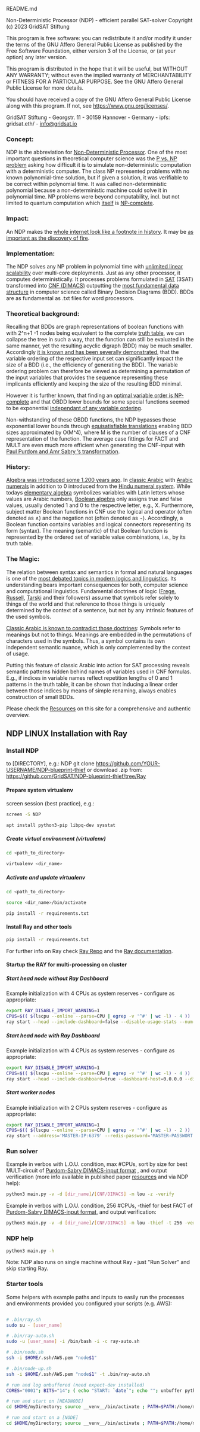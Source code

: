 README.md

Non-Deterministic Processor (NDP) - efficient parallel SAT-solver
Copyright (c) 2023 GridSAT Stiftung

This program is free software: you can redistribute it and/or modify
it under the terms of the GNU Affero General Public License as published by
the Free Software Foundation, either version 3 of the License, or
(at your option) any later version.

This program is distributed in the hope that it will be useful,
but WITHOUT ANY WARRANTY; without even the implied warranty of
MERCHANTABILITY or FITNESS FOR A PARTICULAR PURPOSE.  See the
GNU Affero General Public License for more details.

You should have received a copy of the GNU Affero General Public License
along with this program.  If not, see <https://www.gnu.org/licenses/>.

GridSAT Stiftung - Georgstr. 11 - 30159 Hannover - Germany - ipfs: gridsat.eth/ - info@gridsat.io



### Concept:

NDP is the abbreviation for [Non-Deterministic Processor](https://en.wikipedia.org/wiki/Nondeterministic_Turing_machine).
One of the most important questions in theoretical computer science was the [P vs. NP problem](https://en.wikipedia.org/wiki/P_vs._NP_problem) asking how difficult it is to simulate non-deterministic computation with a deterministic computer.
The class NP represented problems with no known polynomial-time solution, but if given a solution, it was verifiable to be correct within polynomial time.
It was called non-deterministic polynomial because a non-deterministic machine could solve it in polynomial time.
NP problems were beyond computability, incl. but not limited to quantum computation which [itself](https://www.nature.com/articles/s41534-017-0035-1.pdf) is [NP-complete](https://iopscience.iop.org/article/10.1088/1367-2630/16/3/033027/pdf).


### Impact:

An NDP makes the [whole internet look like a footnote in history](https://www.researchgate.net/publication/220423686_The_Status_of_the_P_versus_NP_problem).
It may be [as important as the discovery of fire](https://youtu.be/kiL-xAGQ8yQ).


### Implementation:

The NDP solves any NP problem in polynomial time with [unlimited linear scalability](https://youtu.be/ldbW_PuYd6w) over multi-core deployments.
Just as any other processor, it computes deterministically.
It processes problems formulated in [SAT](https://en.wikipedia.org/wiki/Boolean_satisfiability_problem) (3SAT) transformed into [CNF (DIMACS)](https://jix.github.io/varisat/manual/0.2.0/formats/dimacs.html) outputting the [most fundamental data structure](https://youtu.be/SQE21efsf7Y) in computer science called Binary Decision Diagrams (BDD).
BDDs are as fundamental as .txt files for word processors.


### Theoretical background:

Recalling that BDDs are graph representations of boolean functions with with 2^n+1 -1 nodes being equivalent to the complete [truth table](https://en.wikipedia.org/wiki/Truth_table), we can collapse the tree in such a way, that the function can still be evaluated in the same manner, yet the resulting acyclic digraph (BDD) may be much smaller.
Accordingly [it is known and has been severally demonstrated](http://alumni.cs.ucr.edu/~skulhari/StaticHeuristics.pdf), that the variable ordering of the respective input set can significantly impact the size of a BDD (i.e., the efficiency of generating the BDD). 
The variable ordering problem can therefore be viewed as determining a permutation of the input variables that provides the sequence representing these implicants efficiently and keeping the size of the resulting BDD minimal.

However it is further known, that finding an [optimal variable order is NP-complete](https://ieeexplore.ieee.org/document/537122) and that OBDD lower bounds for some special functions seemed to be exponential [independant of any variable ordering](https://www.researchgate.net/publication/3042737_On_the_complexity_of_VLSI_implementations_and_graph_representationsof_Boolean_functions_with_application_to_integer_multiplication).

Non-withstanding of these OBDD functions, the NDP bypasses those exponential lower bounds through [equisatisfiable translations](https://en.wikipedia.org/wiki/Equisatisfiability) enabling BDD sizes approximated by O(M^4), where M is the number of clauses of a CNF representation of the function. The average case fittings for FACT and MULT are even much more efficient when generating the CNF-input with [Paul Purdom and Amr Sabry ’s transformation](https://cgi.luddy.indiana.edu/~sabry/cnf.html). 


### History:

[Algebra was introduced some 1,200 years ago](https://en.wikipedia.org/wiki/Muhammad_ibn_Musa_al-Khwarizmi#Algebra). In [classic Arabic](https://www.ted.com/talks/terry_moore_why_is_x_the_unknown?utm_campaign=tedspread&utm_medium=referral&utm_source=tedcomshare) with [Arabic numerals](https://en.wikipedia.org/wiki/Arabic_numerals) in addition to 0 introduced from the [Hindu numeral system](https://en.wikipedia.org/wiki/Hindu–Arabic_numeral_system).
While todays [elementary algebra](https://en.wikipedia.org/wiki/Elementary_algebra) symbolizes variables with Latin letters whose values are Arabic numbers, [Boolean algebra](https://en.wikipedia.org/wiki/Boolean_algebra) only assigns true and false values, usually denoted 1 and 0 to the respective letter, e.g., X. Furthermore, subject matter Boolean functions in CNF use the logical and operator (often denoted as ∧) and the negation not (often denoted as ¬).
Accordingly, a Boolean function contains variables and logical connectors representing its form (syntax). The meaning (semantic) of that Boolean function is represented by the ordered set of variable value combinations, i.e., by its truth table.


### The Magic:

The relation between syntax and semantics in formal and natural languages is one of the [most debated topics in modern logics and linguistics](https://plato.stanford.edu/entries/linguistics/). Its understanding bears important consequences for both, computer science and computational linguistics.
Fundamental doctrines of logic ([Frege](https://en.wikipedia.org/wiki/Gottlob_Frege), [Russell](https://en.wikipedia.org/wiki/Bertrand_Russell), [Tarski](https://en.wikipedia.org/wiki/Alfred_Tarski) and their followers) assume that symbols refer solely to things of the world and that reference to those things is uniquely determined by the context of a sentence, but not by any intrinsic features of the used symbols.

[Classic Arabic is known to contradict those doctrines](https://oxfordre.com/literature/display/10.1093/acrefore/9780190201098.001.0001/acrefore-9780190201098-e-989?rskey=XbsfVv&result=1): Symbols refer to meanings but not to things. Meanings are embedded in the permutations of characters used in the symbols. Thus, a symbol contains its own independent semantic nuance, which is only complemented by the context of usage. 

Putting this feature of classic Arabic into action for SAT processing reveals semantic patterns hidden behind names of variables used in CNF formulas. E.g., if indices in variable names reflect repetition lengths of 0 and 1 patterns in the truth table, it can be shown that inducing a linear order between those indices by means of simple renaming, always enables construction of small BDDs.

Please check the [Resources](https://gridsat.eth.link/resources.html) on this site for a comprehensive and authentic overview.




## NDP LINUX Installation with Ray


### Install NDP


to [DIRECTORY], e.g.: NDP
git clone https://github.com/YOUR-USERNAME/NDP-blueprint-thief or download .zip from: https://github.com/GridSAT/NDP-blueprint-thief/tree/Ray

#### Prepare system virtualenv

screen session (best practice), e.g.:
```bash
screen -S NDP
```

```bash
apt install python3-pip libpq-dev sysstat
```

##### Create virtual environment (virtualenv)

```bash
cd <path_to_directory>

virtualenv <dir_name>
```

##### Activate and update virtualenv

```bash
cd <path_to_directory>

source <dir_name>/bin/activate

pip install -r requirements.txt
```

#### Install Ray and other tools

```bash
pip install -r requirements.txt
```

For further info on Ray check [Ray Repo](https://github.com/ray-project/ray) and the [Ray documentation](https://docs.ray.io).



#### Startup the RAY for multi-processing on cluster


##### Start head node without Ray Dashboard

Example initialization with 4 CPUs as system reserves - configure as appropriate:
```bash
export RAY_DISABLE_IMPORT_WARNING=1
CPUS=$(( $(lscpu --online --parse=CPU | egrep -v '^#' | wc -l) - 4 ))
ray start --head --include-dashboard=false --disable-usage-stats --num-gpus=0 --num-cpus=$CPUS
```

##### Start head node with Ray Dashboard

Example initialization with 4 CPUs as system reserves - configure as appropriate:
```bash
export RAY_DISABLE_IMPORT_WARNING=1
CPUS=$(( $(lscpu --online --parse=CPU | egrep -v '^#' | wc -l) - 4 ))
ray start --head --include-dashboard=true --dashboard-host=0.0.0.0 --disable-usage-stats --num-gpus=0 --num-cpus=$CPUS
```

##### Start worker nodes

Example initialization with 2 CPUs system reserves - configure as appropriate:
```bash
export RAY_DISABLE_IMPORT_WARNING=1
CPUS=$(( $(lscpu --online --parse=CPU | egrep -v '^#' | wc -l) - 2 ))
ray start --address='MASTER-IP:6379' --redis-password='MASTER-PASSWORT' --num-gpus=0 --num-cpus=$CPUS
```

### Run solver

Example in verbos with L.O.U. condition, max #CPUs, sort by size for best MULT-circuit of [Purdom-Sabry DIMACS-input format](https://cgi.luddy.indiana.edu/~sabry/cnf.html) ,
and output verification (more info available in published paper [resources](https://gridsat.eth.link/index.html) and via NDP help):

```bash
python3 main.py -v -d [dir_name]/[CNF/DIMACS] -m lou -z -verify
```

Example in verbos with L.O.U. condition, 256 #CPUs, -thief for best FACT of [Purdom-Sabry DIMACS-input format](https://cgi.luddy.indiana.edu/~sabry/cnf.html), and output verification:

```bash
python3 main.py -v -d [dir_name]/[CNF/DIMACS] -m lou -thief -t 256 -verify
```


### NDP help

```bash
python3 main.py -h
```

Note: NDP also runs on single machine without Ray - just "Run Solver" and skip starting Ray.



### Starter tools

Some helpers with example paths and inputs to easily run the processes and environments provided you configured your scripts (e.g. AWS):

```bash

# .bin/ray.sh
sudo su - [user_name]

# .bin/ray-auto.sh
sudo -u [user_name] -i /bin/bash -i -c ray-auto.sh

# .bin/node.sh
ssh -i $HOME/.ssh/AWS.pem "node$1"

# .bin/node-up.sh
ssh -i $HOME/.ssh/AWS.pem "node$1" -t .bin/ray-auto.sh

# run and log unbuffered (need expect-dev installed)
CORES="0001"; BITS="14"; ( echo "START: `date`"; echo ""; unbuffer python3 main.py -v -d inputs/Multi"$BITS"bit.txt -m lou -t $CORES 2>/dev/null ; echo "" ; echo "ENDE: `date`" ) | tee logs/$(date "+%Y-%m-%d")_Multi"$BITS"bit-$CORES-Cores.txt

# run and start on [HEADNODE]
cd $HOME/myDirectory; source __venv__/bin/activate ; PATH=$PATH:/home/myDirectory/bin ray-auto.sh [HEADNODE] 8

# run and start on a [NODE]
cd $HOME/myDirectory; source __venv__/bin/activate ; PATH=$PATH:/home/myDirectory/bin ray-auto.sh [NODE] 22

```
